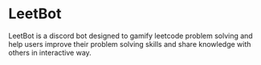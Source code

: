 # LeetBot

LeetBot is a discord bot designed to gamify leetcode problem solving and help users improve their problem solving skills and share knowledge with others in interactive way.

